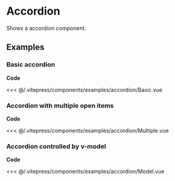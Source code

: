 <script setup>
import Basic from '../.vitepress/components/examples/accordion/Basic.vue'
import Multiple from '../.vitepress/components/examples/accordion/Multiple.vue'
import Model from '../.vitepress/components/examples/accordion/Model.vue'
</script>

# Accordion

Shows a accordion component.

## Examples

### Basic accordion
<Example>
  <Basic />
</Example>

**Code**

<<< @/.vitepress/components/examples/accordion/Basic.vue

### Accordion with multiple open items
<Example>
  <Multiple />
</Example>

**Code**

<<< @/.vitepress/components/examples/accordion/Multiple.vue

### Accordion controlled by v-model
<Example>
  <Model />
</Example>

**Code**

<<< @/.vitepress/components/examples/accordion/Model.vue
